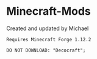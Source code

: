 # Minecraft-Mods
Created and updated by Michael

    
    Requires Minecraft Forge 1.12.2
    
    DO NOT DOWNLOAD: "Decocraft";
